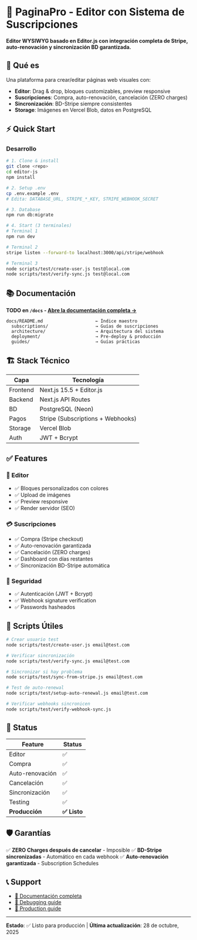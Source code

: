 # 📝 PaginaPro - Editor con Sistema de Suscripciones

**Editor WYSIWYG basado en Editor.js con integración completa de Stripe, auto-renovación y sincronización BD garantizada.**

## 🎯 Qué es

Una plataforma para crear/editar páginas web visuales con:
- **Editor**: Drag & drop, bloques customizables, preview responsive
- **Suscripciones**: Compra, auto-renovación, cancelación (ZERO charges)
- **Sincronización**: BD-Stripe siempre consistentes
- **Storage**: Imágenes en Vercel Blob, datos en PostgreSQL

## ⚡ Quick Start

### Desarrollo

```bash
# 1. Clone & install
git clone <repo>
cd editor-js
npm install

# 2. Setup .env
cp .env.example .env
# Edita: DATABASE_URL, STRIPE_*_KEY, STRIPE_WEBHOOK_SECRET

# 3. Database
npm run db:migrate

# 4. Start (3 terminales)
# Terminal 1
npm run dev

# Terminal 2
stripe listen --forward-to localhost:3000/api/stripe/webhook

# Terminal 3
node scripts/test/create-user.js test@local.com
node scripts/test/verify-sync.js test@local.com
```

## 📚 Documentación

**TODO en `/docs` - [Abre la documentación completa →](./docs/README.md)**

```
docs/README.md                    ← Índice maestro
  subscriptions/                  → Guías de suscripciones
  architecture/                   → Arquitectura del sistema
  deployment/                     → Pre-deploy & producción
  guides/                         → Guías prácticas
```

## 🏗️ Stack Técnico

| Capa | Tecnología |
|------|-----------|
| Frontend | Next.js 15.5 + Editor.js |
| Backend | Next.js API Routes |
| BD | PostgreSQL (Neon) |
| Pagos | Stripe (Subscriptions + Webhooks) |
| Storage | Vercel Blob |
| Auth | JWT + Bcrypt |

## ✅ Features

### 🎨 Editor
- ✅ Bloques personalizados con colores
- ✅ Upload de imágenes
- ✅ Preview responsive
- ✅ Render servidor (SEO)

### 💳 Suscripciones
- ✅ Compra (Stripe checkout)
- ✅ Auto-renovación garantizada
- ✅ Cancelación (ZERO charges)
- ✅ Dashboard con días restantes
- ✅ Sincronización BD-Stripe automática

### 🔐 Seguridad
- ✅ Autenticación (JWT + Bcrypt)
- ✅ Webhook signature verification
- ✅ Passwords hasheados

## 🧪 Scripts Útiles

```bash
# Crear usuario test
node scripts/test/create-user.js email@test.com

# Verificar sincronización
node scripts/test/verify-sync.js email@test.com

# Sincronizar si hay problema
node scripts/test/sync-from-stripe.js email@test.com

# Test de auto-renewal
node scripts/test/setup-auto-renewal.js email@test.com

# Verificar webhooks sincronicen
node scripts/test/verify-webhook-sync.js
```

## 🚀 Status

| Feature | Status |
|---------|--------|
| Editor | ✅ |
| Compra | ✅ |
| Auto-renovación | ✅ |
| Cancelación | ✅ |
| Sincronización | ✅ |
| Testing | ✅ |
| **Producción** | **✅ Listo** |

## 🛡️ Garantías

✅ **ZERO Charges después de cancelar** - Imposible
✅ **BD-Stripe sincronizadas** - Automático en cada webhook
✅ **Auto-renovación garantizada** - Subscription Schedules

## 📞 Support

- [📖 Documentación completa](./docs/README.md)
- [🐛 Debugging guide](./docs/guides/03-debugging.md)
- [🚀 Production guide](./docs/deployment/02-production-sync.md)

---

**Estado**: ✅ Listo para producción | **Última actualización**: 28 de octubre, 2025
